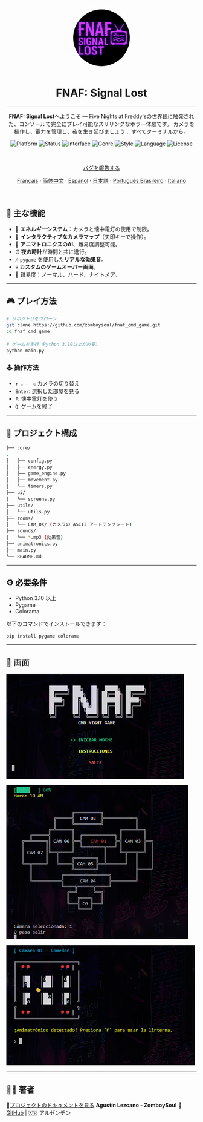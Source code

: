 
<p align="center">
  <img
    src="../assets/logo.png"
    alt="FNAF: Signal Lost Logo"
    style="border: 2px solid white; border-radius: 5000px; width: 150px; height:150px; padding:10px;" />
</p>

<h1 align="center">FNAF: Signal Lost</h1>

---

<p align="center">
  <strong>FNAF: Signal Lost</strong>へようこそ — Five Nights at Freddy'sの世界観に触発された、コンソールで完全にプレイ可能なスリリングなホラー体験です。  
  カメラを操作し、電力を管理し、夜を生き延びましょう… すべてターミナルから。
</p>

<p align="center">
  <img alt="Platform" src="https://img.shields.io/badge/platform-python-00ffff?logo=python&logoColor=000000" />
  <img alt="Status" src="https://img.shields.io/badge/status-in%20development-ff00ff" />
  <img alt="Interface" src="https://img.shields.io/badge/interface-command%20line-ff007f?logo=windows-terminal&logoColor=white" />
  <img alt="Genre" src="https://img.shields.io/badge/genre-horror-ff1a1a" />
  <img alt="Style" src="https://img.shields.io/badge/style-text--based-6666ff" />
  <img alt="Language" src="https://img.shields.io/badge/lang-es-cc00ff" />
  <img alt="License" src="https://img.shields.io/github/license/ZomboySoul/fnaf_signal_lost" />
</p>

<br>

<p align="center">
  <a href="https://github.com/ZomboySoul/fnaf_signal_lost/issues/new?assignees=&labels=bug&projects=&template=bug_report.yml" target="_blank" rel="noopener noreferrer">
  バグを報告する
  </a>
</p>

<p align="center">
  <a href="./README_fr.md">Français</a> ·  
  <a href="./README_cn.md">简体中文</a> ·
  <a href="./README_es.md">Español</a> ·
  <a href="./README_ja.md">日本語</a> ·
  <a href="./README_pt-BR.md">Português Brasileiro</a> ·
  <a href="./README_it.md">Italiano</a>
</p>

<br>

## 🧠 主な機能

- 🔦 **エネルギーシステム**：カメラと懐中電灯の使用で制限。
- 🎥 **インタラクティブなカメラマップ**（矢印キーで操作）。
- 🤖 **アニマトロニクスのAI**、難易度調整可能。
- ⏰ **夜の時計**が時間と共に進行。
- 🎶 `pygame` を使用した**リアルな効果音**。
- 💀 **カスタムのゲームオーバー画面**。
- 🌙 難易度：ノーマル、ハード、ナイトメア。

---

## 🎮 プレイ方法

```bash
# リポジトリをクローン
git clone https://github.com/zomboysoul/fnaf_cmd_game.git
cd fnaf_cmd_game

# ゲームを実行（Python 3.10以上が必要）
python main.py
```

### 🕹️ 操作方法

- `↑ ↓ ← →`: カメラの切り替え
- `Enter`: 選択した部屋を見る
- `F`: 懐中電灯を使う
- `Q`: ゲームを終了

---

## 📁 プロジェクト構成

```bash
├── core/
.
│   ├── config.py
│   ├── energy.py
│   ├── game_engine.py
│   ├── movement.py
│   └── timers.py
├── ui/
│   └── screens.py
├── utils/
│   └── utils.py
├── rooms/
│   └── CAM_0X/ (カメラの ASCII アートテンプレート)
├── sounds/
│   └── *.mp3 (効果音)
├── animatronics.py
├── main.py
└── README.md
```

---

## ⚙️ 必要条件

- Python 3.10 以上
- Pygame
- Colorama

以下のコマンドでインストールできます：

```bash
pip install pygame colorama
```

---

## 📸 画面

![FNAF: Signal Lost Menu](../assets/menu.png)

![FNAF: Signal Lost Map](../assets/map.png)

![FNAF: Signal Lost Camara](../assets/camara.png)

---

## 🧑‍💻 著者

📄[プロジェクトのドキュメントを見る](https://zomboysoul.github.io/fnaf_signal_lost/)
**Agustín Lezcano - ZomboySoul**
🔗 [GitHub](https://github.com/ZomboySoul) | 🇦🇷 アルゼンチン
